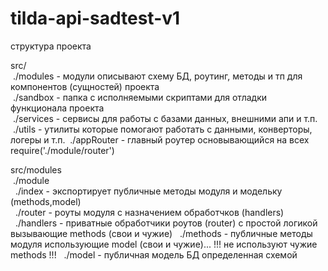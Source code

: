 # tilda-api-sadtest-v1

структура проекта

src/  
 ./modules - модули описывают схему БД, роутинг, методы и тп для компонентов (сущностей) проекта  
 ./sandbox - папка с исполняемыми скриптами для отладки функционала проекта  
 ./services - сервисы для работы с базами данных, внешними апи и т.п.  
 ./utils - утилиты которые помогают работать с данными, конверторы, логеры и т.п.
 ./appRouter - главный роутер основывающийся на всех require('./module/router')


src/modules  
 ./module  
  ./index - экспортирует публичные методы модуля и модельку (methods,model)  
  ./router - роуты модуля с назначением обработчков (handlers)  
  ./handlers - приватные обработчики роутов (router) с простой логикой вызывающие methods (свои и чужие)
  ./methods - публичные методы модуля использующие model (свои и чужие)... !!! не используют чужие methods !!!
  ./model - публичная модель БД определенная схемой
